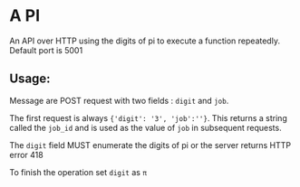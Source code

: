 # A PI
An API over HTTP using the digits of pi to execute a function repeatedly. Default port is 5001

## Usage:
	
Message are POST request with two fields : `digit` and `job`. 

The first request is always `{'digit': '3', 'job':''}`.
This returns a string called the `job_id` and is used as the value of `job` in subsequent requests.

The `digit` field MUST enumerate the digits of pi or the server returns HTTP error 418

To finish the operation set `digit` as `π`
